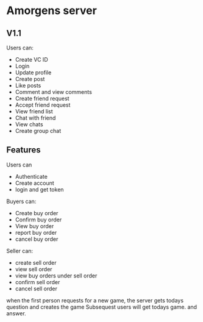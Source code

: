 # Amorgens server


## V1.1
Users can: 
- Create VC ID
- Login 
- Update profile 
- Create post 
- Like posts
- Comment and view comments
- Create friend request 
- Accept friend request 
- View friend list 
- Chat with friend
- View chats 
- Create group chat 



## Features

Users can 
- Authenticate 
- Create account 
- login and get token


Buyers can: 
- Create buy order
- Confirm buy order 
- View buy order
- report buy order
- cancel buy order


Seller can: 
- create sell order
- view sell order
- view buy orders under sell order
- confirm sell order
- cancel sell order 

when the first person requests for a new game, the server gets todays question and creates the game Subsequest users will get todays game. and answer. 

